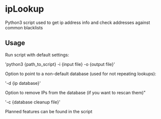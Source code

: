 # ipLookup
Python3 script used to get ip address info and check addresses against common blacklists

## Usage
Run script with default settings:

'python3 {path_to_script} -i {input file} -o {output file}'

Option to point to a non-default database (used for not repeating lookups):

'-d {ip database}'

Option to remove IPs from the database (if you want to rescan them)"

'-c {database cleanup file}'

Planned features can be found in the script

